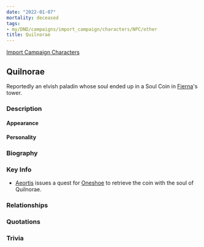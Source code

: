 ```yaml
---
date: "2022-01-07"
mortality: deceased
tags:
- my/DND/campaigns/import_campaign/characters/NPC/other
title: Quilnorae
---
```


[Import Campaign Characters](/dnd/characters/)

## Quilnorae

Reportedly an elvish paladin whose soul ended up in a Soul Coin in [Fierna](/dnd/npcs/fierna/)'s tower.

### Description

#### Appearance

#### Personality

### Biography

### Key Info

- [Aeortis](/dnd/npcs/aeortis/) issues a quest for [Oneshoe](/dnd/characters/oneshoe/) to retrieve the coin with the soul of Quilnorae.

### Relationships

### Quotations

### Trivia

